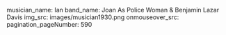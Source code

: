musician_name: Ian
band_name: Joan As Police Woman &amp; Benjamin Lazar Davis
img_src: images/musician1930.png
onmouseover_src: 
pagination_pageNumber: 590
